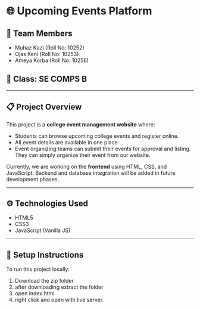 # 🌐 Upcoming Events Platform

## 👥 Team Members
- Muhaz Kazi (Roll No: 10252)
- Ojas Keni (Roll No: 10253)
- Ameya Korba (Roll No: 10256)

## 🏫 Class: SE COMPS B

---

## 📋 Project Overview

This project is a **college event management website** where:

- Students can browse upcoming college events and register online.
- All event details are available in one place.
- Event organizing teams can submit their events for approval and listing. They can simply organize their event from our website.

Currently, we are working on the **frontend** using HTML, CSS, and JavaScript. Backend and database integration will be added in future development phases.

---

## ⚙️ Technologies Used

- HTML5
- CSS3
- JavaScript (Vanilla JS)

---

## 🔧 Setup Instructions

To run this project locally:

1. Download the zip folder
2. after downloading extract the folder
3. open index.html
4. right click and open with live server.
